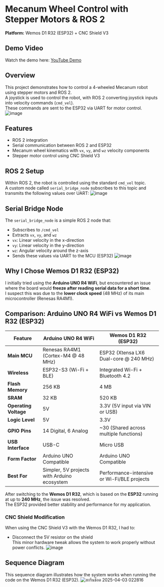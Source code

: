 # Mecanum Wheel Control with Stepper Motors & ROS 2  
**Platform:** Wemos D1 R32 (ESP32) + CNC Shield V3


## Demo Video  
Watch the demo here: [YouTube Demo](https://youtu.be/DWA5EpyQzwQ)

## Overview  
This project demonstrates how to control a 4-wheeled Mecanum robot using stepper motors and ROS 2.  
A joystick is used to control the robot, with ROS 2 converting joystick inputs into velocity commands (`cmd_vel`).  
These commands are sent to the ESP32 via UART for motor control.
![image](https://github.com/user-attachments/assets/1ad71b93-bfb3-4e33-8a22-8aebcc55ecee)

## Features
- ROS 2 integration
- Serial communication between ROS 2 and ESP32
- Mecanum wheel kinematics with `vx`, `vy`, and `wz` velocity components
- Stepper motor control using CNC Shield V3


## ROS 2 Setup  
Within ROS 2, the robot is controlled using the standard `cmd_vel` topic.  
A custom node called `serial_bridge_node` subscribes to this topic and transmits the following values over UART:
![image](https://github.com/user-attachments/assets/d9365329-0cb6-402d-8934-6d0d4069a4a8)


## Serial Bridge Node  
The `serial_bridge_node` is a simple ROS 2 node that:
- Subscribes to `/cmd_vel`
- Extracts `vx`, `vy`, and `wz`
- `vx`: Linear velocity in the x-direction  
- `vy`: Linear velocity in the y-direction  
- `wz`: Angular velocity around the z-axis  
- Sends these values via UART to the MCU (ESP32)
![image](https://github.com/user-attachments/assets/9bd89352-faf3-4a98-9e0d-ec436ba283b7)

## Why I Chose Wemos D1 R32 (ESP32)  
I initially tried using the **Arduino UNO R4 WiFi**, but encountered an issue where the board would **freeze after reading serial data for a short time**.  
I suspect this was due to the **lower clock speed** (48 MHz) of its main microcontroller (Renesas RA4M1).  

## Comparison: Arduino UNO R4 WiFi vs Wemos D1 R32 (ESP32)

| Feature                 | Arduino UNO R4 WiFi                             | Wemos D1 R32 (ESP32)                          |
|------------------------|--------------------------------------------------|-----------------------------------------------|
| **Main MCU**           | Renesas RA4M1 (Cortex-M4 @ 48 MHz)              | ESP32 (Xtensa LX6 Dual-core @ 240 MHz)        |
| **Wireless**           | ESP32-S3 (Wi-Fi + BLE)                          | Integrated Wi-Fi + Bluetooth 4.2              |
| **Flash Memory**       | 256 KB                                          | 4 MB                                           |
| **SRAM**               | 32 KB                                           | 520 KB                                         |
| **Operating Voltage**  | 5V                                              | 3.3V (5V input via VIN or USB)                |
| **Logic Level**        | 5V                                              | 3.3V                                           |
| **GPIO Pins**          | 14 Digital, 6 Analog                            | ~30 (Shared across multiple functions)        |
| **USB Interface**      | USB-C                                           | Micro USB                                     |
| **Form Factor**        | Arduino UNO Compatible                          | Arduino UNO Compatible                        |
| **Best For**           | Simpler, 5V projects with Arduino ecosystem     | Performance-intensive or Wi-Fi/BLE projects   |

After switching to the **Wemos D1 R32**, which is based on the **ESP32** running at up to **240 MHz**, the issue was resolved.  
The ESP32 provided better stability and performance for my application.

### CNC Shield Modification  
When using the CNC Shield V3 with the Wemos D1 R32, I had to:
- Disconnect the 5V resistor on the shield  
This minor hardware tweak allows the system to work properly without power conflicts.
![image](https://github.com/user-attachments/assets/2527e12d-39b8-4f54-b7d0-242d67e6be79)

## Sequence Diagram
This sequence diagram illustrates how the system works when running the code on the Wemos D1 R32 (ESP32).
![สกรีนช็อต 2025-04-03 022816](https://github.com/user-attachments/assets/b5dd2071-487e-4b6f-b195-e9314e54da75)

